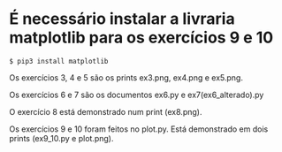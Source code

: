 # É necessário instalar a livraria matplotlib para os exercícios 9 e 10

```console
$ pip3 install matplotlib
```

Os exercícios 3, 4 e 5 são os prints ex3.png, ex4.png e ex5.png.

Os exercícios 6 e 7 são os documentos ex6.py e ex7(ex6_alterado).py

O exercício 8 está demonstrado num print (ex8.png).

Os exercícios 9 e 10 foram feitos no plot.py. Está demonstrado em dois prints (ex9_10.py e plot.png).
